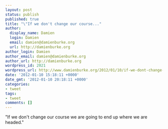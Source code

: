 ```yaml
---
layout: post
status: publish
published: true
title: "\"If we don't change our course..."
author:
  display_name: Damien
  login: Damien
  email: damien@damienburke.org
  url: http://damienburke.org
author_login: Damien
author_email: damien@damienburke.org
author_url: http://damienburke.org
wordpress_id: 2021
wordpress_url: http://www.damienburke.org/2012/01/10/if-we-dont-change-our-course/
date: '2012-01-10 15:18:11 +0000'
date_gmt: '2012-01-10 20:18:11 +0000'
categories:
- tweet
tags:
- tweet
comments: []
---
```

<p>"If we don't change our course we are going to end up where we are headed."</p>
